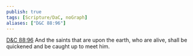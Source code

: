 ```yaml
---
publish: true
tags: [Scripture/DaC, noGraph]
aliases: ["D&C 88:96"]
---
```

[D&C 88:96](https://churchofjesuschrist.org/study/scriptures/dc-testament/dc/88?lang=eng&id=p96#p96) And the saints that are upon the earth, who are alive, shall be quickened and be caught up to meet him.
